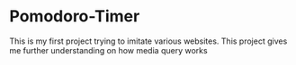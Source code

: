 ﻿# Pomodoro-Timer
This is my first project trying to imitate various websites. This project gives me further understanding on how media query works
